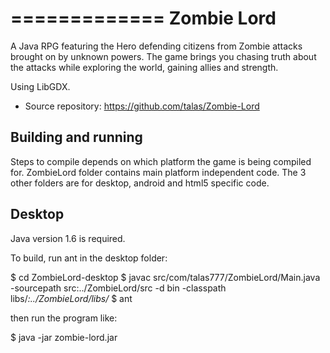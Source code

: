 =============
Zombie Lord
=============

A Java RPG featuring the Hero defending citizens from Zombie attacks brought on by unknown powers.
The game brings you chasing truth about the attacks while exploring the world, gaining allies and strength.  

Using LibGDX.  

 - Source repository: https://github.com/talas/Zombie-Lord  

Building and running
--------------------

Steps to compile depends on which platform the game is being compiled for.
ZombieLord folder contains main platform independent code.
The 3 other folders are for desktop, android and html5 specific code.


Desktop
-------

Java version 1.6 is required.  


To build, run ant in the desktop folder:  

  $ cd ZombieLord-desktop
  $ javac src/com/talas777/ZombieLord/Main.java -sourcepath src:../ZombieLord/src -d bin -classpath libs/*:../ZombieLord/libs/*
  $ ant

then run the program like:  

  $ java -jar zombie-lord.jar

